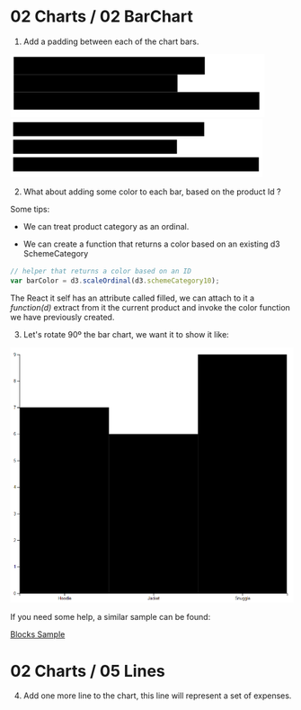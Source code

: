 # 02 Charts / 02 BarChart

1) Add a padding between each of the chart bars.

![No padding](./pictures/02_Chart_Original.png "Chart Original")
![Bar Padding](./pictures/02_Chart_Bar_Padding.png "Chart Padding")

2) What about adding some color to each bar, based on the product Id ?

Some tips:

- We can treat product category as an ordinal.

- We can create a function that returns a color based on 
an existing d3 SchemeCategory

```javascript
// helper that returns a color based on an ID
var barColor = d3.scaleOrdinal(d3.schemeCategory10);
```

The React it self has an attribute called filled, we can
attach to it a _function(d)_ extract from it the current product
and invoke the color function we have previously created.

3) Let's rotate 90º the bar chart, we want it to show it like:

![Vertical](./pictures/02_vertical.png "Chart Vertical")

If you need some help, a similar sample can be found: 

[Blocks Sample](http://bl.ocks.org/d3noob/8952219) 

# 02 Charts / 05 Lines

4) Add one more line to the chart, this line will represent
a set of expenses.



